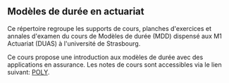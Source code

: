 ## Modèles de durée en actuariat

Ce répertoire regroupe les supports de cours, planches d'exercices et annales d'examen du cours de Modèles de durée (MDD) dispensé aux M1 Actuariat (DUAS) à l'université de Strasbourg.

Ce cours propose une introduction aux modèles de durée avec des applications en assurance. Les notes de cours sont accessibles via le lien suivant: [POLY](lecture_notes/main_lecture_notes.pdf).





<!-- ### Travaux dirigées

Séance             | Enoncé
-----------------   | -------------
1 | [TD](TD/TD1_MAD_corrige.pdf)
2 | [TD](TD/TD2_MAD_corrige.pdf)
3 | [TD](TD/TD3_MAD_corrige.pdf)
4 | [TD](TD/TD4_MAD_corrige.pdf)
5 | [TD](TD/TD5_MAD_corrige.pdf)
6 | [TD](TD/TD6_MAD_corrige.pdf)
 -->
<!-- ### Annales d'examens

Année            | Enoncé
-----------------   | -------------
2018-2019 | [Janvier](Examen/2018-2019/Exam_MAD_M1_2018-2019.pdf), [Juin](Examen/2018-2019/Rattrapage_MAD_M1_2018-2019.pdf)
2019-2020 | [Janvier](Examen/2019-2020/Final/Exam_MAD_Janvier_2020.pdf), [Juin](Examen/2019-2020/Rattrapage/Exam_MAD_Juin_2020.pdf)
2020-2021 | [Janvier](Examen/2020-2021/Exam_MAD_Janvier_2021.pdf), [Juin](Examen/2020-2021/Exam_MAD_Juin_2021.pdf)
2021-2022 | [Janvier](Examen/2021-2022/M1Actu/Final/Exam_MAD_Janvier_2022_M1Actu.pdf), [Juin](Examen/2021-2022/Rattrapage/Exam_MAD_Juin_2022.pdf) -->
